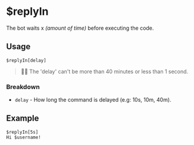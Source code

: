 # $replyIn
The bot waits x *(amount of time)* before executing the code.

## Usage
```
$replyIn[delay]
```
> 🧙‍♂️ The 'delay' can't be more than 40 minutes or less than 1 second.

### Breakdown
- `delay` - How long the command is delayed (e.g: 10s, 10m, 40m).

## Example
```
$replyIn[5s]
Hi $username!
```
